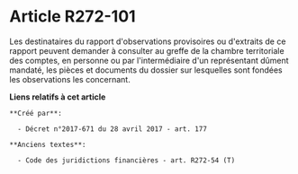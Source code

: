 # Article R272-101

Les destinataires du rapport d'observations provisoires ou d'extraits de ce rapport peuvent demander à consulter au greffe de
la chambre territoriale des comptes, en personne ou par l'intermédiaire d'un représentant dûment mandaté, les pièces et
documents du dossier sur lesquelles sont fondées les observations les concernant.

**Liens relatifs à cet article**

	**Créé par**:

	  - Décret n°2017-671 du 28 avril 2017 - art. 177

	**Anciens textes**:

	  - Code des juridictions financières - art. R272-54 (T)
